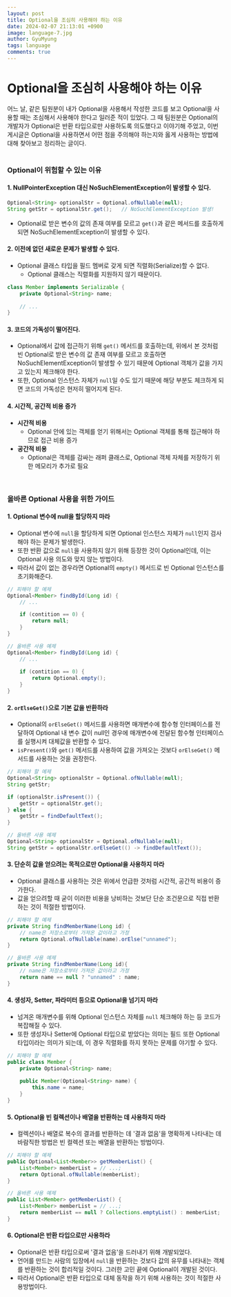 ```yaml
---
layout:	post
title: Optional을 조심히 사용해야 하는 이유
date: 2024-02-07 21:13:01 +0900
image: language-7.jpg
author: GyuMyung
tags: language
comments: true
---
```


# Optional을 조심히 사용해야 하는 이유
어느 날, 같은 팀원분이 내가 Optional을 사용해서 작성한 코드를 보고 Optional을 사용할 때는 조심해서 사용해야 한다고 일러준 적이 있었다. 
그 때 팀원분은 Optional의 개발자가 Optional은 반환 타입으로만 사용하도록 의도했다고 이야기해 주었고, 이번 게시글은 Optional을 사용하면서 어떤 점을 주의해야 하는지와 옳게 사용하는 방법에 대해 찾아보고 정리하는 글이다.
<br/>
<br/>

### Optional이 위험할 수 있는 이유
#### 1. NullPointerException 대신 NoSuchElementException이 발생할 수 있다.
```java
Optional<String> optionalStr = Optional.ofNullable(null);
String getStr = optionalStr.get();   // NoSuchElementException 발생!
```
* Optional로 받은 변수의 값의 존재 여부를 모르고 `get()`과 같은 메서드를 호출하게 되면 NoSuchElementException이 발생할 수 있다.

#### 2. 이전에 없던 새로운 문제가 발생할 수 있다.
* Optional 클래스 타입을 필드 멤버로 갖게 되면 직렬화(Serialize)할 수 없다.
  * Optional 클래스는 직렬화를 지원하지 않기 때문이다.

```java
class Member implements Serializable {
    private Optional<String> name;
    
    // ...
}
```

#### 3. 코드의 가독성이 떨어진다.
* Optional에서 값에 접근하기 위해 `get()` 메서드를 호출하는데, 위에서 본 것처럼 빈 Optional로 받은 변수의 값 존재 여부를 모르고 호출하면 NoSuchElementException이 발생할 수 있기 때문에 Optional 객체가 값을 가지고 있는지 체크해야 한다.
* 또한, Optional 인스턴스 자체가 `null`일 수도 있기 때문에 해당 부분도 체크하게 되면 코드의 가독성은 현저히 떨어지게 된다.

#### 4. 시간적, 공간적 비용 증가
* **시간적 비용**
  * Optional 안에 있는 객체를 얻기 위해서는 Optional 객체를 통해 접근해야 하므로 접근 비용 증가
* **공간적 비용**
  * Optional은 객체를 감싸는 래퍼 클래스로, Optional 객체 자체를 저장하기 위한 메모리가 추가로 필요

<br/>

### 올바른 Optional 사용을 위한 가이드
#### 1. Optional 변수에 null을 할당하지 마라
* Optional 변수에 `null`을 할당하게 되면 Optional 인스턴스 자체가 `null`인지 검사해야 하는 문제가 발생한다.
* 또한 반환 값으로 `null`을 사용하지 않기 위해 등장한 것이 Optional인데, 이는 Optional 사용 의도와 맞지 않는 방법이다.
* 따라서 값이 없는 경우라면 Optional의 `empty()` 메서드로 빈 Optional 인스턴스를 초기화해준다.

```java
// 피해야 할 예제
Optional<Member> findById(Long id) {
    // ...

    if (contition == 0) {
        return null;
    }
}

// 올바른 사용 예제
Optional<Member> findById(Long id) {
    // ...
    
    if (contition == 0) {
        return Optional.empty();
    }
}
```

#### 2. `orElseGet()`으로 기본 값을 반환하라
* Optional의 `orElseGet()` 메서드를 사용하면 매개변수에 함수형 인터페이스를 전달하여 Optional 내 변수 값이 null인 경우에 매개변수에 전달된 함수형 인터페이스를 실행시켜 대체값을 반환할 수 있다.
* `isPresent()`와 `get()` 메서드를 사용하여 값을 가져오는 것보다 `orElseGet()` 메서드를 사용하는 것을 권장한다.

```java
// 피해야 할 예제
Optional<String> optionalStr = Optional.ofNullable(null);
String getStr;

if (optionalStr.isPresent()) {
    getStr = optionalStr.get();
} else {
    getStr = findDefaultText();
}

// 올바른 사용 예제
Optional<String> optionalStr = Optional.ofNullable(null);
String getStr = optionalStr.orElseGet(() -> findDefaultText());
```

#### 3. 단순히 값을 얻으려는 목적으로만 Optional을 사용하지 마라
* Optional 클래스를 사용하는 것은 위에서 언급한 것처럼 시간적, 공간적 비용이 증가한다.
* 값을 얻으려할 때 굳이 이러한 비용을 낭비하는 것보단 단순 조건문으로 직접 반환하는 것이 적절한 방법이다.

```java
// 피해야 할 예제
private String findMemberName(Long id) {
    // name은 저장소로부터 가져온 값이라고 가정
    return Optional.ofNullable(name).orElse("unnamed");
}

// 올바른 사용 예제
private String findMemberName(Long id){
    // name은 저장소로부터 가져온 값이라고 가정
    return name == null ? "unnamed" : name;
}
```

#### 4. 생성자, Setter, 파라미터 등으로 Optional을 넘기지 마라
* 넘겨온 매개변수를 위해 Optional 인스턴스 자체를 `null` 체크해야 하는 등 코드가 복잡해질 수 있다.
* 또한 생성자나 Setter에 Optional 타입으로 받았다는 의미는 필드 또한 Optional 타입이라는 의미가 되는데, 이 경우 직렬화를 하지 못하는 문제를 야기할 수 있다.

```java
// 피해야 할 예제
public class Member {
    private Optional<String> name;
    
    public Member(Optional<String> name) {
        this.name = name;
    }
}
```

#### 5. Optional을 빈 컬렉션이나 배열을 반환하는 데 사용하지 마라
* 컬렉션이나 배열로 복수의 결과를 반환하는 데 '결과 없음'을 명확하게 나타내는 데 바람직한 방법은 빈 컬렉션 또는 배열을 반환하는 방법이다.

```java
// 피해야 할 예제
public Optional<List<Member>> getMemberList() {
    List<Member> memberList = // ...;
    return Optional.ofNullable(memberList);
}

// 올바른 사용 예제
public List<Member> getMemberList() {
    List<Member> memberList = // ...;
    return memberList == null ? Collections.emptyList() : memberList;
}
```

#### 6. Optional은 반환 타입으로만 사용하라
* Optional은 반환 타입으로써 '결과 없음'을 드러내기 위해 개발되었다.
* 언어를 만드는 사람의 입장에서 `null`을 반환하는 것보다 값의 유무를 나타내는 객체를 반환하는 것이 합리적일 것이다. 그러한 고민 끝에 Optional이 개발된 것이다.
* 따라서 Optional은 반환 타입으로 대체 동작을 하기 위해 사용하는 것이 적절한 사용방법이다.

